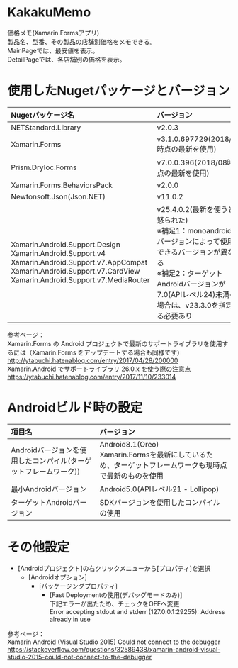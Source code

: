 # KakakuMemo
価格メモ(Xamarin.Formsアプリ)  
製品名、型番、その製品の店舗別価格をメモできる。  
MainPageでは、最安値を表示。  
DetailPageでは、各店舗別の価格を表示。

# 使用したNugetパッケージとバージョン
|Nugetパッケージ名|バージョン|
|:-|:-|
|NETStandard.Library|v2.0.3|
|Xamarin.Forms|v3.1.0.697729(2018/08時点の最新を使用)|
|Prism.DryIoc.Forms|v7.0.0.396(2018/08時点の最新を使用)|
|Xamarin.Forms.BehaviorsPack|v2.0.0|
|Newtonsoft.Json(Json.NET)|v11.0.2|
|Xamarin.Android.Support.Design <br> Xamarin.Android.Support.v4 <br> Xamarin.Android.Support.v7.AppCompat <br> Xamarin.Android.Support.v7.CardView <br> Xamarin.Android.Support.v7.MediaRouter|v25.4.0.2(最新を使うと怒られた) <br> ※補足1：monoandroidのバージョンによって使用できるバージョンが異なる <br> ※補足2：ターゲットAndroidバージョンが7.0(APIレベル24)未満の場合は、v23.3.0を指定する必要あり|

参考ページ：  
Xamarin.Forms の Android プロジェクトで最新のサポートライブラリを使用するには（Xamarin.Forms をアップデートする場合も同様です）  
http://ytabuchi.hatenablog.com/entry/2017/04/28/200000  
Xamarin.Android でサポートライブラリ 26.0.x を使う際の注意点  
https://ytabuchi.hatenablog.com/entry/2017/11/10/233014  

# Androidビルド時の設定
|項目名|バージョン|
|:-|:-|
|Androidバージョンを使用したコンパイル(ターゲットフレームワーク))|Android8.1(Oreo)<br>Xamarin.Formsを最新にしているため、ターゲットフレームワークも現時点で最新のものを使用|
|最小Androidバージョン|Android5.0(APIレベル21 - Lollipop)|
|ターゲットAndroidバージョン|SDKバージョンを使用したコンパイルの使用|

# その他設定
- [Androidプロジェクト]の右クリックメニューから[プロパティ]を選択
    - [Androidオプション]
        - [パッケージングプロパティ]
            - [Fast Deploymentの使用(デバッグモードのみ)]<br>下記エラーが出たため、チェックをOFFへ変更<br>Error accepting stdout and stderr (127.0.0.1:29255): Address already in use

参考ページ：  
Xamarin Android (Visual Studio 2015) Could not connect to the debugger  
https://stackoverflow.com/questions/32589438/xamarin-android-visual-studio-2015-could-not-connect-to-the-debugger  
